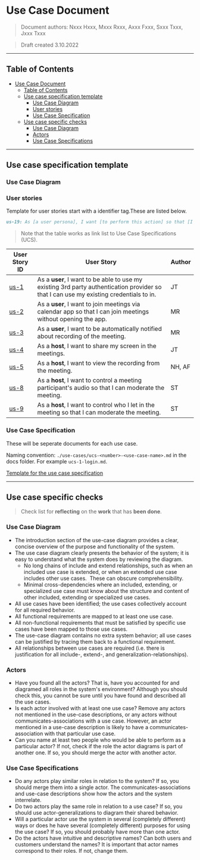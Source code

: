 # Use Case Document

> Document authors:
> Nxxx Hxxx, Mxxx Rxxx, Axxx Fxxx, Sxxx Txxx, Jxxx Txxx

> Draft created 3.10.2022

---

## Table of Contents

- [Use Case Document](#use-case-document)
  - [Table of Contents](#table-of-contents)
  - [Use case specification template](#use-case-specification-template)
    - [Use Case Diagram](#use-case-diagram)
    - [User stories](#user-stories)
    - [Use Case Specification](#use-case-specification)
  - [Use case specific checks](#use-case-specific-checks)
    - [Use Case Diagram](#use-case-diagram-1)
    - [Actors](#actors)
    - [Use Case Specifications](#use-case-specifications)

---

## Use case specification template

### Use Case Diagram

### User stories

Template for user stories start with a identifier tag.These are listed below.

```markdown
us-19: As [a user persona], I want [to perform this action] so that [I can accomplish this goal].
```

> Note that the table works as link list to Use Case Specifications (UCS).

| User Story ID | User Story                                                                                                                             | Author |
| ------------- | -------------------------------------------------------------------------------------------------------------------------------------- | ------ |
| [us-1](use-cases/ucs-1-login.md)          | As a **user**, I want to be able to use my existing 3rd party authentication provider so that I can use my existing credentials to in. | JT     |
| [us-2](use-cases/ucs-2-access-through-app.md)          | As a **user**, I want to join meetings via calendar app so that I can join meetings without opening the app.                           | MR     |
| [us-3](use-cases/ucs-3-being-recorded.md)          | As a **user**, I want to be automatically notified about recording of the meeting.                                                     | MR     |
| [us-4](use-cases/ucs-4-screensharing.md)         | As a **host**, I want to share my screen in the meetings.                                                                              | JT     |
| [us-5](use-cases/ucs-5-host-viewing-recording-of-meeting.md)          | As a **host**, I want to view the recording from the meeting.                                                                          | NH, AF |
| [us-8](use-cases/usc-8-host-control-participant-audio.md)          | As a **host**, I want to control a meeting participant's audio so that I can moderate the meeting. | ST |
| [us-9](use-cases/usc-9-allow-participant-entry-to-meeting.md)          | As a **host**, I want to control who I let in the meeting so that I can moderate the meeting. | ST |

### Use Case Specification

These will be seperate documents for each use case.

Naming convention: `./use-cases/ucs-<number>-<use-case-name>.md` in the docs folder. For example `ucs-1-login.md`.

[Template for the use case specification](./use-cases/ucs-template.md)

---

## Use case specific checks

> Check list for **reflecting** on the **work** that has **been done**.

### Use Case Diagram

- The introduction section of the use-case diagram provides a clear, concise overview of the purpose and functionality of the system.
- The use case diagram clearly presents the behavior of the system; it is easy to understand what the system does by reviewing the diagram.
  - No long chains of include and extend relationships, such as when an included use case is extended, or when an extended use case includes other use cases.  These can obscure comprehensibility.
  - Minimal cross-dependencies where an included, extending, or specialized use case must know about the structure and content of other included, extending or specialized use cases.
- All use cases have been identified; the use cases collectively account for all required behavior.
- All functional requirements are mapped to at least one use case.
- All non-functional requirements that must be satisfied by specific use cases have been mapped to those use cases.
- The use-case diagram contains no extra system behavior; all use cases can be justified by tracing them back to a functional requirement.
- All relationships between use cases are required (i.e. there is justification for all include-, extend-, and generalization-relationships).

### Actors

- Have you found all the actors? That is, have you accounted for and diagramed all roles in the system's environment? Although you should check this, you cannot be sure until you have found and described all the use cases.
- Is each actor involved with at least one use case? Remove any actors not mentioned in the use-case descriptions, or any actors without communicates-associations with a use case. However, an actor mentioned in a use-case description is likely to have a communicates-association with that particular use case.
- Can you name at least two people who would be able to perform as a particular actor? If not, check if the role the actor diagrams is part of another one. If so, you should merge the actor with another actor.

### Use Case Specifications

- Do any actors play similar roles in relation to the system? If so, you should merge them into a single actor. The communicates-associations and use-case descriptions show how the actors and the system interrelate.
- Do two actors play the same role in relation to a use case? If so, you should use actor-generalizations to diagram their shared behavior.
- Will a particular actor use the system in several (completely different) ways or does he have several (completely different) purposes for using the use case? If so, you should probably have more than one actor.
- Do the actors have intuitive and descriptive names? Can both users and customers understand the names? It is important that actor names correspond to their roles. If not, change them.

